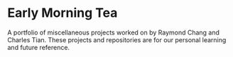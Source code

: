# Early Morning Tea
A portfolio of miscellaneous projects worked on by Raymond Chang and Charles Tian. These projects and repositories are for our personal learning and future reference.
